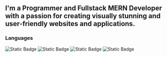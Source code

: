 ## I'm a Programmer and Fullstack MERN Developer with a passion for creating visually stunning and user-friendly websites and applications.
### Languages
![Static Badge](https://img.shields.io/badge/JAVASCRIPT-yellow) ![Static Badge](https://img.shields.io/badge/C++-blue) ![Static Badge](https://img.shields.io/badge/HTML-orange) ![Static Badge](https://img.shields.io/badge/CSS-blue)




